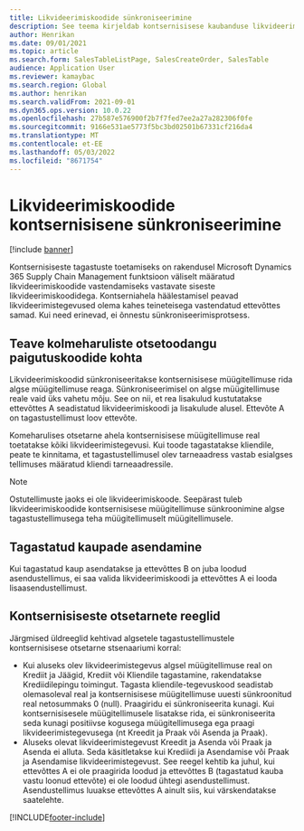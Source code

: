 ```yaml
---
title: Likvideerimiskoodide sünkroniseerimine
description: See teema kirjeldab kontsernisisese kaubanduse likvideerimiskoodide sünkroniseerimist
author: Henrikan
ms.date: 09/01/2021
ms.topic: article
ms.search.form: SalesTableListPage, SalesCreateOrder, SalesTable
audience: Application User
ms.reviewer: kamaybac
ms.search.region: Global
ms.author: henrikan
ms.search.validFrom: 2021-09-01
ms.dyn365.ops.version: 10.0.22
ms.openlocfilehash: 27b587e576900f2b7f7fed7ee2a27a282306f0fe
ms.sourcegitcommit: 9166e531ae5773f5bc3bd02501b67331cf216da4
ms.translationtype: MT
ms.contentlocale: et-EE
ms.lasthandoff: 05/03/2022
ms.locfileid: "8671754"
---
```

# <a name="synchronize-intercompany-disposition-codes"></a>Likvideerimiskoodide kontsernisisene sünkroniseerimine

[!include [banner](../../includes/banner.md)]

Kontsernisiseste tagastuste toetamiseks on rakendusel Microsoft Dynamics 365 Supply Chain Management funktsioon väliselt määratud likvideerimiskoodide vastendamiseks vastavate siseste likvideerimiskoodidega. Kontserniahela häälestamisel peavad likvideerimistegevused olema kahes teineteisega vastendatud ettevõttes samad. Kui need erinevad, ei õnnestu sünkroniseerimisprotsess.

## <a name="about-disposition-codes-for-three-legged-direct-returns"></a>Teave kolmeharuliste otsetoodangu paigutuskoodide kohta

Likvideerimiskoodid sünkroniseeritakse kontsernisisese müügitellimuse rida algse müügitellimuse reaga. Sünkroniseerimisel on algse müügitellimuse reale vaid üks vahetu mõju. See on nii, et rea lisakulud kustutatakse ettevõttes A seadistatud likvideerimiskoodi ja lisakulude alusel. Ettevõte A on tagastustellimust loov ettevõte.

Komeharulises otsetarne ahela kontsernisisese müügitellimuse real toetatakse kõiki likvideerimistegevusi. Kui toode tagastatakse kliendile, peate te kinnitama, et tagastustellimusel olev tarneaadress vastab esialgses tellimuses määratud kliendi tarneaadressile.

> [!NOTE]
> Ostutellimuste jaoks ei ole likvideerimiskoode. Seepärast tuleb likvideerimiskoodide kontsernisisese müügitellimuse sünkroonimine algse tagastustellimusega teha müügitellimuselt müügitellimusele.

## <a name="replacing-returned-items"></a>Tagastatud kaupade asendamine

Kui tagastatud kaup asendatakse ja ettevõttes B on juba loodud asendustellimus, ei saa valida likvideerimiskoodi ja ettevõttes A ei looda lisaasendustellimust.

## <a name="rules-for-intercompany-direct-deliveries"></a>Kontsernisiseste otsetarnete reeglid

Järgmised üldreeglid kehtivad algsetele tagastustellimustele kontsernisisese otsetarne stsenaariumi korral:

- Kui aluseks olev likvideerimistegevus algsel müügitellimuse real on Krediit ja Jäägid, Krediit või Kliendile tagastamine, rakendatakse Krediidilepingu toimingut. Tagasta kliendile-tegevuskood seadistab olemasoleval real ja kontsernisisese müügitellimuse uuesti sünkroonitud real netosummaks 0 (null). Praagiridu ei sünkroniseerita kunagi. Kui kontsernisisesele müügitellimusele lisatakse rida, ei sünkroniseerita seda kunagi positiivse kogusega müügitellimusega ega praagi likvideerimistegevusega (nt Kreedit ja Praak või Asenda ja Praak).
- Aluseks olevat likvideerimistegevust Kreedit ja Asenda või Praak ja Asenda ei alluta. Seda käsitletakse kui Krediidi ja Asendamise või Praak ja Asendamise likvideerimistegevust. See reegel kehtib ka juhul, kui ettevõttes A ei ole praagirida loodud ja ettevõttes B (tagastatud kauba vastu loonud ettevõte) ei ole loodud ühtegi asendustellimust. Asendustellimus luuakse ettevõttes A ainult siis, kui värskendatakse saatelehte.

[!INCLUDE[footer-include](../../includes/footer-banner.md)]
